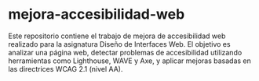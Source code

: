 # mejora-accesibilidad-web
Este repositorio contiene el trabajo de mejora de accesibilidad web realizado para la asignatura Diseño de Interfaces Web. El objetivo es analizar una página web, detectar problemas de accesibilidad utilizando herramientas como Lighthouse, WAVE y Axe, y aplicar mejoras basadas en las directrices WCAG 2.1 (nivel AA).
